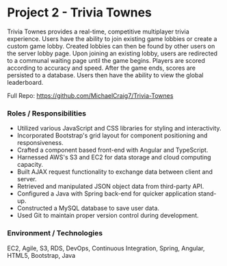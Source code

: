 # Project 2 - Trivia Townes


Trivia Townes provides a real-time, competitive multiplayer trivia experience. Users have the ability to join existing game lobbies or create a custom game lobby. Created lobbies can then be found by other users on the server lobby page. Upon joining an existing lobby, users are redirected to a communal waiting page until the game begins. Players are scored according to accuracy and speed. After the game ends, scores are persisted to a database. Users then have the ability to view the global leaderboard.

Full Repo: https://github.com/MichaelCraig7/Trivia-Townes

### Roles / Responsibilities
* Utilized various JavaScript and CSS libraries for styling and interactivity.
* Incorporated Bootstrap's grid layout for component positioning and responsiveness.
* Crafted a component based front-end with Angular and TypeScript.
* Harnessed AWS's S3 and EC2 for data storage and cloud computing capacity.
* Built AJAX request functionality to exchange data between client and server.
* Retrieved and manipulated JSON object data from third-party API.
* Configured a Java with Spring back-end for quicker application stand-up.
* Constructed a MySQL database to save user data.
* Used Git to maintain proper version control during development.

### Environment / Technologies
EC2, Agile, S3, RDS, DevOps, Continuous Integration, Spring, Angular, HTML5, Bootstrap, Java
